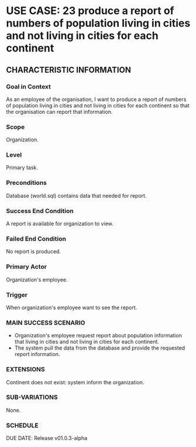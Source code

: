 # USE CASE: 23 produce a report of numbers of population living in cities and not living in cities for each continent
## CHARACTERISTIC INFORMATION
### Goal in Context
As an employee of the organisation, I want to produce a report of numbers of population living in cities and not living in cities for each continent so that the organisation can report that information.
### Scope
Organization.

### Level
Primary task.

### Preconditions
Database (world.sql) contains data that needed for report.

### Success End Condition
A report is available for organization to view.

### Failed End Condition
No report is produced.

### Primary Actor
Organization's employee.

### Trigger
When organization's employee want to see the report.

### MAIN SUCCESS SCENARIO
* Organization's employee request report about population information that living in cities and not living in cities for each continent.
* The system pull the data from the database and provide the requested report information.

### EXTENSIONS
Continent does not exist:
system inform the organization.

### SUB-VARIATIONS
None.

### SCHEDULE
DUE DATE: Release v01.0.3-alpha
